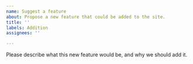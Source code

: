 ```yaml
---
name: Suggest a feature
about: Propose a new feature that could be added to the site.
title: ''
labels: Addition
assignees: ''

---
```


Please describe what this new feature would be, and why we should add it.
